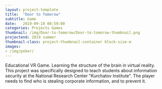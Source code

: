 ```yaml
---
layout: project-template
title:  "Door to Tomorow"
subtitle: Game
date:   2019-09-10 00:59:00
categories: Projects Games
thumbnail: /img/Door-to-tomorow/Door-to-tomorow-thumbnail.png
projectend: 2019 summer
thumbnail-class: project-thumbnail-container block-size-m
images:
- /img/poker/
---
```

Educational VR Game. Learning the structure of the brain in virtual reality.
This project was specifically designed to teach students about information security at the National Research Center "Kurchatov Institute".
The player needs to find who is stealing corporate information, and to prevent it.
